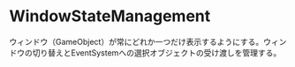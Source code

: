 # WindowStateManagement

ウィンドウ（GameObject）が常にどれか一つだけ表示するようにする。ウィンドウの切り替えとEventSystemへの選択オブジェクトの受け渡しを管理する。

